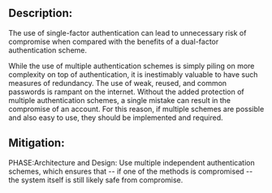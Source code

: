 ## Description:

The use of single-factor authentication can lead to unnecessary risk of compromise when compared with the benefits of a dual-factor authentication scheme.

While the use of multiple authentication schemes is simply piling on more complexity on top of authentication, it is inestimably valuable to have such measures of redundancy. The use of weak, reused, and common passwords is rampant on the internet. Without the added protection of multiple authentication schemes, a single mistake can result in the compromise of an account. For this reason, if multiple schemes are possible and also easy to use, they should be implemented and required.

## Mitigation:


PHASE:Architecture and Design:
Use multiple independent authentication schemes, which ensures that -- if one of the methods is compromised -- the system itself is still likely safe from compromise.

